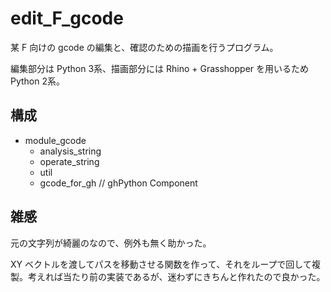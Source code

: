 # edit_F_gcode  


某 F 向けの gcode の編集と、確認のための描画を行うプログラム。  

編集部分は Python 3系、描画部分には Rhino + Grasshopper を用いるため Python 2系。  


## 構成  

- module_gcode  
  - analysis_string  
  - operate_string  
  - util  
  - gcode_for_gh // ghPython Component  


## 雑感  

元の文字列が綺麗のなので、例外も無く助かった。  

XY ベクトルを渡してパスを移動させる関数を作って、それをループで回して複製。考えれば当たり前の実装であるが、迷わずにきちんと作れたので良かった。  
